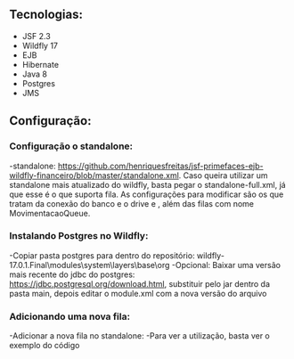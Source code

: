 ## Tecnologias:
- JSF 2.3
- Wildfly 17
- EJB
- Hibernate
- Java 8
- Postgres
- JMS

## Configuração:

### Configuração o standalone:
-standalone: https://github.com/henriquesfreitas/jsf-primefaces-ejb-wildfly-financeiro/blob/master/standalone.xml. Caso queira utilizar um standalone mais atualizado do wildfly, basta pegar o standalone-full.xml, já que esse é o que suporta fila. As configurações para modificar são os que tratam da conexão do banco e o drive <datasource jndi-name="java:jboss/financeiroDS"> e <drivers>, além das filas com nome MovimentacaoQueue.

### Instalando Postgres no Wildfly:
-Copiar pasta postgres para dentro do repositório: wildfly-17.0.1.Final\modules\system\layers\base\org
-Opcional: Baixar uma versão mais recente do jdbc do postgres: https://jdbc.postgresql.org/download.html, substituir pelo jar dentro da pasta main, depois editar o module.xml com a nova versão do arquivo

### Adicionando uma nova fila:
-Adicionar a nova fila no standalone:
	<queue name="MovimentacaoQueue"
		address="java:/jms/queue/MovimentacaoQueue" durable="true" />
	<jms-queue name="MovimentacaoQueue"
		entries="java:/jms/queue/MovimentacaoQueue" />
-Para ver a utilização, basta ver o exemplo do código
